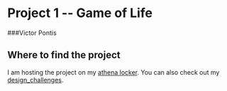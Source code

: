 Project 1 -- Game of Life
=========================

###Victor Pontis

Where to find the project
-------------------------
I am hosting the project on my [athena locker](http://mit.edu/vpontis/www/170/proj1/index.html). You can also check out my [design_challenges](http://mit.edu/vpontis/www/170/proj1/design_challenges.pdf).

